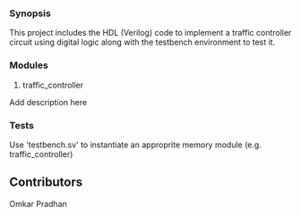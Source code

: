 ### Synopsis


This project includes the HDL (Verilog) code to implement a traffic controller circuit using digital logic along with the testbench environment to test it.


### Modules
1. traffic_controller
  
  Add description here
  

### Tests

Use 'testbench.sv' to instantiate an approprite memory module (e.g. traffic_controller)

## Contributors

Omkar Pradhan

